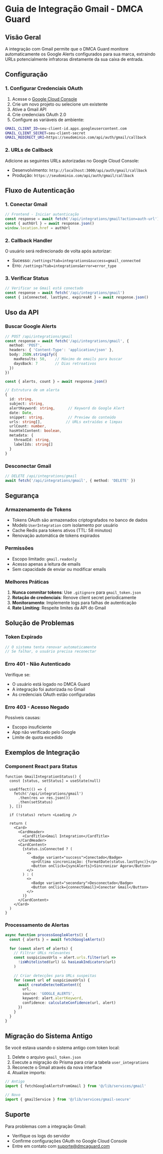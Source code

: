 # Guia de Integração Gmail - DMCA Guard

## Visão Geral

A integração com Gmail permite que o DMCA Guard monitore automaticamente os Google Alerts configurados para sua marca, extraindo URLs potencialmente infratoras diretamente da sua caixa de entrada.

## Configuração

### 1. Configurar Credenciais OAuth

1. Acesse o [Google Cloud Console](https://console.cloud.google.com)
2. Crie um novo projeto ou selecione um existente
3. Ative a Gmail API
4. Crie credenciais OAuth 2.0
5. Configure as variáveis de ambiente:

```bash
GMAIL_CLIENT_ID=seu-client-id.apps.googleusercontent.com
GMAIL_CLIENT_SECRET=seu-client-secret
GMAIL_REDIRECT_URI=https://seudominio.com/api/auth/gmail/callback
```

### 2. URLs de Callback

Adicione as seguintes URLs autorizadas no Google Cloud Console:

- Desenvolvimento: `http://localhost:3000/api/auth/gmail/callback`
- Produção: `https://seudominio.com/api/auth/gmail/callback`

## Fluxo de Autenticação

### 1. Conectar Gmail

```typescript
// Frontend - Iniciar autenticação
const response = await fetch('/api/integrations/gmail?action=auth-url')
const { authUrl } = await response.json()
window.location.href = authUrl
```

### 2. Callback Handler

O usuário será redirecionado de volta após autorizar:
- Sucesso: `/settings?tab=integrations&success=gmail_connected`
- Erro: `/settings?tab=integrations&error=error_type`

### 3. Verificar Status

```typescript
// Verificar se Gmail está conectado
const response = await fetch('/api/integrations/gmail')
const { isConnected, lastSync, expiresAt } = await response.json()
```

## Uso da API

### Buscar Google Alerts

```typescript
// POST /api/integrations/gmail
const response = await fetch('/api/integrations/gmail', {
  method: 'POST',
  headers: { 'Content-Type': 'application/json' },
  body: JSON.stringify({
    maxResults: 50,    // Máximo de emails para buscar
    daysBack: 7        // Dias retroativos
  })
})

const { alerts, count } = await response.json()

// Estrutura de um alerta
{
  id: string,
  subject: string,
  alertKeyword: string,      // Keyword do Google Alert
  date: Date,
  snippet: string,           // Preview do conteúdo
  urls: string[],           // URLs extraídas e limpas
  urlCount: number,
  hasHtmlContent: boolean,
  metadata: {
    threadId: string,
    labelIds: string[]
  }
}
```

### Desconectar Gmail

```typescript
// DELETE /api/integrations/gmail
await fetch('/api/integrations/gmail', { method: 'DELETE' })
```

## Segurança

### Armazenamento de Tokens

- Tokens OAuth são armazenados criptografados no banco de dados
- Modelo `UserIntegration` com isolamento por usuário
- Cache Redis para tokens ativos (TTL: 58 minutos)
- Renovação automática de tokens expirados

### Permissões

- Escopo limitado: `gmail.readonly`
- Acesso apenas a leitura de emails
- Sem capacidade de enviar ou modificar emails

### Melhores Práticas

1. **Nunca commitar tokens**: Use `.gitignore` para `gmail_token.json`
2. **Rotação de credenciais**: Renove client secret periodicamente
3. **Monitoramento**: Implemente logs para falhas de autenticação
4. **Rate Limiting**: Respeite limites da API do Gmail

## Solução de Problemas

### Token Expirado

```typescript
// O sistema tenta renovar automaticamente
// Se falhar, o usuário precisa reconectar
```

### Erro 401 - Não Autenticado

Verifique se:
- O usuário está logado no DMCA Guard
- A integração foi autorizada no Gmail
- As credenciais OAuth estão configuradas

### Erro 403 - Acesso Negado

Possíveis causas:
- Escopo insuficiente
- App não verificado pelo Google
- Limite de quota excedido

## Exemplos de Integração

### Component React para Status

```tsx
function GmailIntegrationStatus() {
  const [status, setStatus] = useState(null)
  
  useEffect(() => {
    fetch('/api/integrations/gmail')
      .then(res => res.json())
      .then(setStatus)
  }, [])
  
  if (!status) return <Loading />
  
  return (
    <Card>
      <CardHeader>
        <CardTitle>Gmail Integration</CardTitle>
      </CardHeader>
      <CardContent>
        {status.isConnected ? (
          <>
            <Badge variant="success">Conectado</Badge>
            <p>Última sincronização: {formatDate(status.lastSync)}</p>
            <Button onClick={syncAlerts}>Sincronizar Agora</Button>
          </>
        ) : (
          <>
            <Badge variant="secondary">Desconectado</Badge>
            <Button onClick={connectGmail}>Conectar Gmail</Button>
          </>
        )}
      </CardContent>
    </Card>
  )
}
```

### Processamento de Alertas

```typescript
async function processGoogleAlerts() {
  const { alerts } = await fetchGoogleAlerts()
  
  for (const alert of alerts) {
    // Filtrar URLs relevantes
    const suspiciousUrls = alert.urls.filter(url => 
      !isWhitelisted(url) && hasLeakIndicators(url)
    )
    
    // Criar detecções para URLs suspeitas
    for (const url of suspiciousUrls) {
      await createDetectedContent({
        url,
        source: 'GOOGLE_ALERTS',
        keyword: alert.alertKeyword,
        confidence: calculateConfidence(url, alert)
      })
    }
  }
}
```

## Migração do Sistema Antigo

Se você estava usando o sistema antigo com token local:

1. Delete o arquivo `gmail_token.json`
2. Execute a migração do Prisma para criar a tabela `user_integrations`
3. Reconecte o Gmail através da nova interface
4. Atualize imports:

```typescript
// Antigo
import { fetchGoogleAlertsFromGmail } from '@/lib/services/gmail'

// Novo
import { gmailService } from '@/lib/services/gmail-secure'
```

## Suporte

Para problemas com a integração Gmail:
- Verifique os logs do servidor
- Confirme configurações OAuth no Google Cloud Console
- Entre em contato com suporte@dmcaguard.com